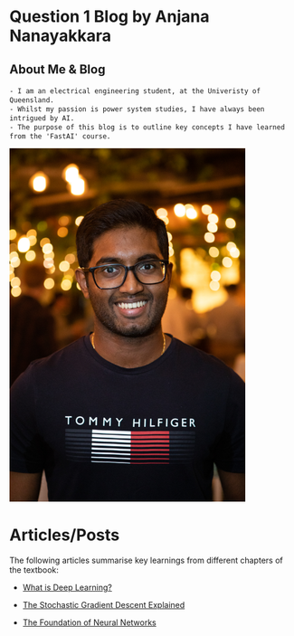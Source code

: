 # Question 1 Blog by Anjana Nanayakkara


<!-----------------------------------------------------------
                     (Section about myself) 
  ---------------------------------------------------------->
## **About Me & Blog**
    - I am an electrical engineering student, at the Univeristy of Queensland. 
    - Whilst my passion is power system studies, I have always been intrigued by AI. 
    - The purpose of this blog is to outline key concepts I have learned from the 'FastAI' course.

<!---(Photo of myself) -->
<img src="images/AnjanaNanayakkara.jpg" width="417" height="625">

<!-----------------------------------------------------------
                         Articles
  ---------------------------------------------------------->
# **Articles/Posts**
The following articles summarise key learnings from different chapters of the textbook:

- [What is Deep Learning?](article_1_DL_Explained.md)

- [The Stochastic Gradient Descent Explained](article_2_SDG.md)

- [The Foundation of Neural Networks](article_3_Neural_Network.md)


